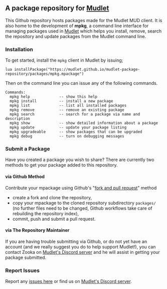 ## A package repository for [Mudlet](https://www.mudlet.org) ##

This Github repository hosts packages made for the Mudlet MUD client.  It is also home to the development of **mpkg**, a command line interface for managing packages used in [Mudlet](https://www.mudlet.org) which helps you install, remove, search the repository and update packages from the Mudlet command line.

### Installation ###

To get started, install the `mpkg` client in Mudlet by issuing;

```lua installPackage("https://mudlet.github.io/mudlet-package-repository/packages/mpkg.mpackage")```

Then on the command line you can issue any of the following commands.

```
Commands:
  mpkg help             -- show this help
  mpkg install          -- install a new package
  mpkg list             -- list all installed packages  
  mpkg remove           -- remove an existing package
  mpkg search           -- search for a package via name and description
  mpkg show             -- show detailed information about a package
  mpkg update           -- update your package listing
  mpkg upgradeable      -- show packages that can be upgraded
  mpkg debug            -- turn on debugging messages
```

### Submit a Package ###

Have you created a package you wish to share?  There are currently two methods to get your package added to this repository.

####  via Github Method ####

Contribute your mpackage using Github's "[fork and pull request](https://docs.github.com/en/get-started/exploring-projects-on-github/contributing-to-a-project)" method
- create a fork and clone the repository, 
- copy your mpackage to the cloned repository subdirectory `packages/` (no further files need to be changed, Github workflows take care of rebuilding the repository index),
- commit, push and submit a pull request.

#### via The Repository Maintainer ####

If you are having trouble submitting via Github, or do not yet have an account (and we really suggest you do to help support Mudlet!), you can contact Zooka on [Mudlet's Discord server](https://discordapp.com/invite/kuYvMQ9) and he will assist in getting your package submitted.

### Report Issues ###

Report any [issues here](https://github.com/Mudlet/mudlet-package-repository/issues) or find us on [Mudlet's Discord server](https://discordapp.com/invite/kuYvMQ9).

